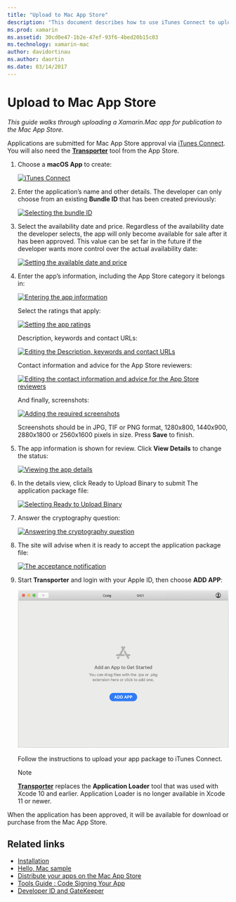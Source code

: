 ```yaml
---
title: "Upload to Mac App Store"
description: "This document describes how to use iTunes Connect to upload a Xamarin.Mac app to the Mac App Store. It discusses the information required by iTunes Connect to complete the process."
ms.prod: xamarin
ms.assetid: 30cd0e47-1b2e-47ef-93f6-4bed20b15c03
ms.technology: xamarin-mac
author: davidortinau
ms.author: daortin
ms.date: 03/14/2017
---
```


# Upload to Mac App Store

_This guide walks through uploading a Xamarin.Mac app for publication to the Mac App Store._

Applications are submitted for Mac App Store approval via [iTunes Connect](https://itunesconnect.apple.com/). You will also need the [**Transporter**](https://apps.apple.com/us/app/transporter/id1450874784?mt=12) tool from the App Store.

1. Choose a **macOS App** to create:

    [![iTunes Connect](uploading-images/image65.png)](uploading-images/image65.png#lightbox)

2. Enter the application’s name and other details. The developer can only choose from an existing **Bundle ID** that has been created
previously:

    [![Selecting the bundle ID](uploading-images/image66.png)](uploading-images/image66.png#lightbox)

3. Select the availability date and price. Regardless of the availability
date the developer selects, the app will only become available for sale after it has been approved. This value can be set far in the future if the developer wants more control over the actual availability date:

    [![Setting the available date and price](uploading-images/image67.png)](uploading-images/image67.png#lightbox)

4. Enter the app’s information, including the App Store category it
belongs in:

    [![Entering the app information](uploading-images/image68.png)](uploading-images/image68.png#lightbox)

    Select the ratings that apply:

    [![Setting the app ratings](uploading-images/image69.png)](uploading-images/image69.png#lightbox)

    Description, keywords and contact URLs:

    [![Editing the Description, keywords and contact URLs](uploading-images/image70.png)](uploading-images/image70.png#lightbox)

    Contact information and advice for the App Store reviewers:

    [![Editing the contact information and advice for the App Store reviewers](uploading-images/image71.png)](uploading-images/image71.png#lightbox)

    And finally, screenshots:

    [![Adding the required screenshots](uploading-images/image72.png)](uploading-images/image72.png#lightbox)

    Screenshots should be in JPG, TIF or PNG format, 1280x800, 1440x900,
2880x1800 or 2560x1600 pixels in size. Press **Save** to
finish.

5. The app information is shown for review. Click **View Details** to change the status:

    [![Viewing the app details](uploading-images/image73.png)](uploading-images/image73.png#lightbox)

6. In the details view, click Ready to Upload Binary to submit
The application package file:

    [![Selecting Ready to Upload Binary](uploading-images/image74.png)](uploading-images/image74.png#lightbox)

7. Answer the cryptography question:

    [![Answering the cryptography question](uploading-images/image75.png)](uploading-images/image75.png#lightbox)

8. The site will advise when it is ready to accept the application
package file:

    [![The acceptance notification](uploading-images/image76.png)](uploading-images/image76.png#lightbox)

9. Start **Transporter** and login with your Apple ID, then choose **ADD APP**:

    [![The Application Loader interface](uploading-images/transporter01-sml.png)](uploading-images/transporter01.png#lightbox)

    Follow the instructions to upload your app package to iTunes Connect.

    > [!NOTE]
    > [**Transporter**](https://apps.apple.com/us/app/transporter/id1450874784?mt=12) replaces
    > the **Application Loader** tool that was used with Xcode 10 and earlier.
    > Application Loader is no longer available in Xcode 11 or newer.

When the application has been approved, it will be available for download or purchase from the Mac App Store.

## Related links

- [Installation](~//mac/get-started/installation.md)
- [Hello, Mac sample](~/mac/get-started/hello-mac.md)
- [Distribute your apps on the Mac App Store](https://developer.apple.com/devcenter/mac/checklist/)
- [Tools Guide : Code Signing Your App](https://developer.apple.com/library/mac/#documentation/ToolsLanguages/Conceptual/OSXWorkflowGuide/CodeSigning/CodeSigning.html)
- [Developer ID and GateKeeper](https://developer.apple.com/developer-id/)
